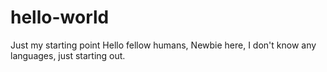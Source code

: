 # hello-world
Just my starting point
Hello fellow humans,
Newbie here, I don't know any languages, just starting out.
